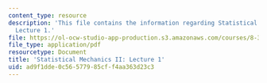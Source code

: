 ```yaml
---
content_type: resource
description: 'This file contains the information regarding Statistical Mechanics II:
  Lecture 1.'
file: https://ol-ocw-studio-app-production.s3.amazonaws.com/courses/8-334-statistical-mechanics-ii-statistical-physics-of-fields-spring-2014/ad9f1dde0c56577985cff4aa363d23c3_MIT8_334S14_Lec1.pdf
file_type: application/pdf
resourcetype: Document
title: 'Statistical Mechanics II: Lecture 1'
uid: ad9f1dde-0c56-5779-85cf-f4aa363d23c3
---
```


